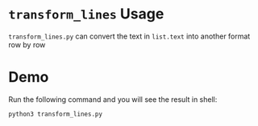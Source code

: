 # `transform_lines` Usage

`transform_lines.py` can convert the text in `list.text` into another format row by row

# Demo

Run the following command and you will see the result in shell:

```
python3 transform_lines.py
```
